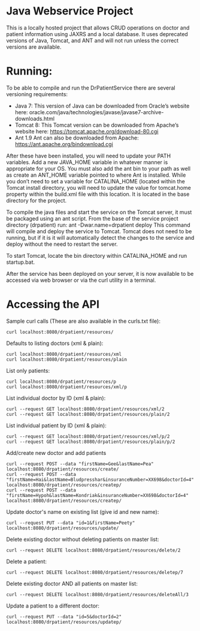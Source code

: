 # Java Webservice Project

This is a locally hosted project that allows CRUD operations on doctor and patient information using JAXRS and a local database.  It uses deprecated versions of Java, Tomcat, and ANT and will not run unless the correct versions are available.

# Running:
To be able to compile and run the DrPatientService there are several versioning requirements:

  * Java 7: 
  This version of Java can be downloaded from Oracle’s website here:
	 oracle.com/java/technologies/javase/javase7-archive-downloads.html	
  * Tomcat 8:
  This Tomcat version can be downloaded from Apache’s website here:
	https://tomcat.apache.org/download-80.cgi
  * Ant 1.9
  Ant can also be downloaded from Apache:
	https://ant.apache.org/bindownload.cgi

After these have been installed, you will need to update your PATH variables.  Add a new JAVA_HOME variable in whatever manner is appropriate for your OS.  You must also add the ant bin to your path as well as create an ANT_HOME variable pointed to where Ant is installed.  While you don’t need to set a variable for CATALINA_HOME (located within the Tomcat install directory, you will need to update the value for tomcat.home property within the build.xml file with this location.  It is located in the base directory for the project.

To compile the java files and start the service on the Tomcat server, it must be packaged using an ant script.  From the base of the service project directory (drpatient) run: 
	ant -Dwar.name=drpatient deploy
This command will compile and deploy the service to Tomcat.  Tomcat does not need to be running, but if it is it will automatically detect the changes to the service and deploy without the need to restart the server.

To start Tomcat, locate the bin directory within CATALINA_HOME and run startup.bat.

After the service has been deployed on your server, it is now available to be accessed via web browser or via the curl utility in a terminal.

# Accessing the API

Sample curl calls (These are also available in the curls.txt file):
```
curl localhost:8080/drpatient/resources/
```
Defaults to listing doctors (xml & plain):
```
curl localhost:8080/drpatient/resources/xml
curl localhost:8080/drpatient/resources/plain
```
List only patients:
```
curl localhost:8080/drpatient/resources/p
curl localhost:8080/drpatient/resources/xml/p
```
List individual doctor by ID (xml & plain):
```
curl --request GET localhost:8080/drpatient/resources/xml/2
curl --request GET localhost:8080/drpatient/resources/plain/2
```
List individual patient by ID (xml & plain):
```
curl --request GET localhost:8080/drpatient/resources/xml/p/2
curl --request GET localhost:8080/drpatient/resources/plain/p/2
```
Add/create new doctor and add patients
```
curl --request POST --data "firstName=Gee&lastName=Pea" localhost:8080/drpatient/resources/create/
curl --request POST --data "firstName=Hai&lastName=Bludpresshar&insuranceNumber=XX698&doctorId=4" localhost:8080/drpatient/resources/createp/
curl --request POST --data "firstName=Hypoh&lastName=Kondriak&insuranceNumber=XX698&doctorId=4" localhost:8080/drpatient/resources/createp/
```
Update doctor's name on existing list (give id and new name):
```
curl --request PUT --data "id=1&firstName=Peety" localhost:8080/drpatient/resources/update/
```
Delete existing doctor without deleting patients on master list:
```
curl --request DELETE localhost:8080/drpatient/resources/delete/2
```
Delete a patient:
```
curl --request DELETE localhost:8080/drpatient/resources/deletep/7
```
Delete existing doctor AND all patients on master list:
```
curl --request DELETE localhost:8080/drpatient/resources/deleteAll/3
```
Update a patient to a different doctor:
```
curl --request PUT --data "id=5&doctorId=2" localhost:8080/drpatient/resources/updatep/
```


